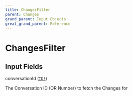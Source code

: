 ```yaml
---
title: ChangesFilter
parent: Changes
grand_parent: Input Objects
great_grand_parent: Reference
---
```


<h1>ChangesFilter</h1>

<h2>Input Fields</h2>

<div class="field-entry ">
  <span id="conversation_id" class="field-name anchored">conversationId (<code><a href="/docs/reference/scalar/id">ID!</a></code>)</span>

  <div class="description-wrapper">
   <p>The Conversation ID (OR Number) to fetch the Changes for</p>

  </div>
</div>

